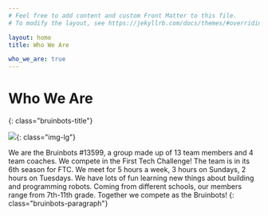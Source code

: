```yaml
---
# Feel free to add content and custom Front Matter to this file.
# To modify the layout, see https://jekyllrb.com/docs/themes/#overriding-theme-defaults

layout: home
title: Who We Are

who_we_are: true
---
```


# Who We Are
{: class="bruinbots-title"}

<div class="text-center" markdown="1">

![](/favicon.ico){: class="img-lg"}

We are the Bruinbots #13599, a group made up of 13 team members and 4 team coaches. We compete in the First Tech Challenge! The team is in its 6th season for FTC. We meet for 5 hours a week, 3 hours on Sundays, 2 hours on Tuesdays. We have lots of fun learning new things about building and programming robots. Coming from different schools, our members range from 7th-11th grade. Together we compete as the Bruinbots!
{: class="bruinbots-paragraph"}

    
</div>
